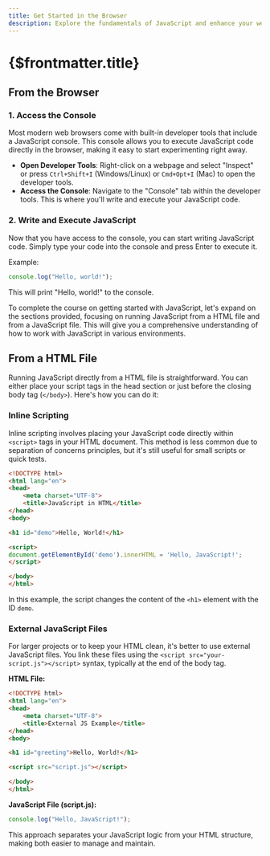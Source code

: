 ```yaml
---
title: Get Started in the Browser
description: Explore the fundamentals of JavaScript and enhance your web development skills with this introductory guide. Perfect for beginners and experienced developers alike, learn how to execute JavaScript directly in your browser, manipulate HTML documents, and leverage external JavaScript files for efficient coding. Discover the power of JavaScript through hands-on examples and best practices, paving the way for dynamic web interactions. Start your JavaScript journey today and elevate your web development capabilities.
---
```


# {$frontmatter.title}

## From the Browser
### 1. Access the Console
Most modern web browsers come with built-in developer tools that include a JavaScript console. This console allows you to execute JavaScript code directly in the browser, making it easy to start experimenting right away.

- **Open Developer Tools**: Right-click on a webpage and select "Inspect" or press `Ctrl+Shift+I` (Windows/Linux) or `Cmd+Opt+I` (Mac) to open the developer tools.
- **Access the Console**: Navigate to the "Console" tab within the developer tools. This is where you'll write and execute your JavaScript code.

### 2. Write and Execute JavaScript
Now that you have access to the console, you can start writing JavaScript code. Simply type your code into the console and press Enter to execute it.

Example:

```javascript
console.log("Hello, world!");
```

This will print "Hello, world!" to the console.

To complete the course on getting started with JavaScript, let's expand on the sections provided, focusing on running JavaScript from a HTML file and from a JavaScript file. This will give you a comprehensive understanding of how to work with JavaScript in various environments.

## From a HTML File

Running JavaScript directly from a HTML file is straightforward. You can either place your script tags in the head section or just before the closing body tag (`</body>`). Here's how you can do it:

### Inline Scripting

Inline scripting involves placing your JavaScript code directly within `<script>` tags in your HTML document. This method is less common due to separation of concerns principles, but it's still useful for small scripts or quick tests.

```html
<!DOCTYPE html>
<html lang="en">
<head>
    <meta charset="UTF-8">
    <title>JavaScript in HTML</title>
</head>
<body>

<h1 id="demo">Hello, World!</h1>

<script>
document.getElementById('demo').innerHTML = 'Hello, JavaScript!';
</script>

</body>
</html>
```

In this example, the script changes the content of the `<h1>` element with the ID `demo`.

### External JavaScript Files

For larger projects or to keep your HTML clean, it's better to use external JavaScript files. You link these files using the `<script src="your-script.js"></script>` syntax, typically at the end of the body tag.

**HTML File:**
```html
<!DOCTYPE html>
<html lang="en">
<head>
    <meta charset="UTF-8">
    <title>External JS Example</title>
</head>
<body>

<h1 id="greeting">Hello, World!</h1>

<script src="script.js"></script>

</body>
</html>
```

**JavaScript File (script.js):**
```javascript
console.log("Hello, JavaScript!");
```

This approach separates your JavaScript logic from your HTML structure, making both easier to manage and maintain.
